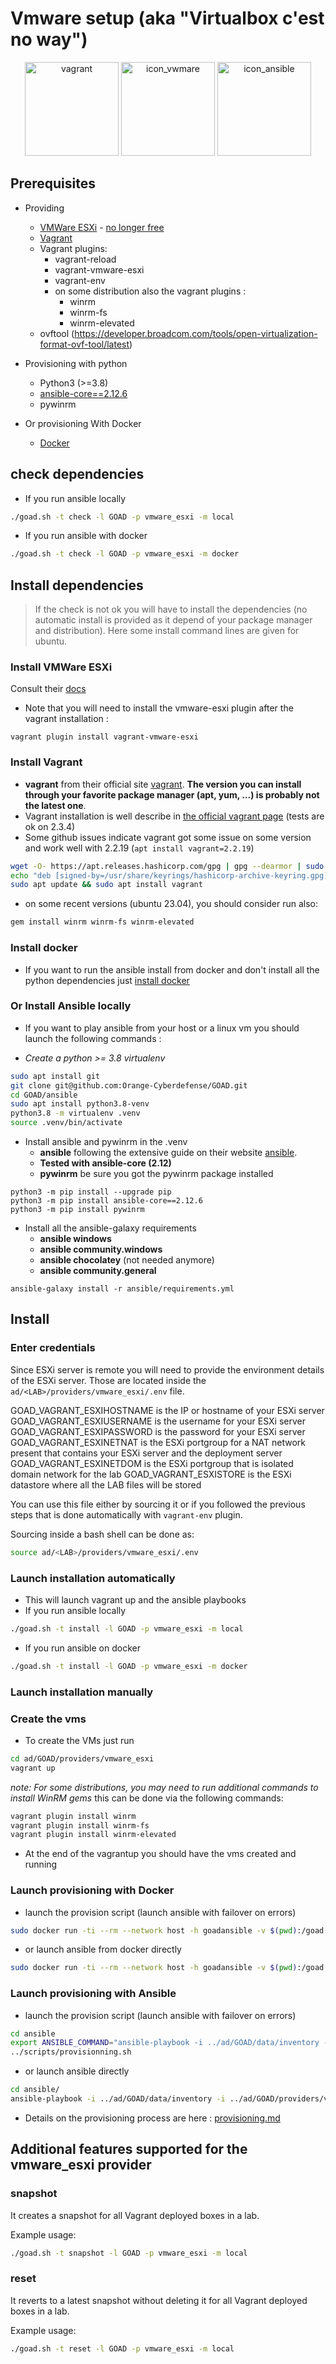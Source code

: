 # Vmware setup (aka "Virtualbox c'est no way")

<div align="center">
  <img alt="vagrant" width="150" height="150" src="./img/icon_vagrant.png">
  <img alt="icon_vwmare" width="150"  height="150" src="./img/icon_vwmare.png">
  <img alt="icon_ansible" width="150"  height="150" src="./img/icon_ansible.png">
</div>

## Prerequisites

- Providing
  - [VMWare ESXi](https://www.vmware.com/products/esxi-and-esx.html) - [no longer free](https://kb.vmware.com/s/article/2107518)
  - [Vagrant](https://developer.hashicorp.com/vagrant/docs)
  - Vagrant plugins:
    - vagrant-reload
    - vagrant-vmware-esxi
    - vagrant-env
    - on some distribution also the vagrant plugins :
      - winrm
      - winrm-fs
      - winrm-elevated
  - ovftool (https://developer.broadcom.com/tools/open-virtualization-format-ovf-tool/latest)

- Provisioning with python
  - Python3 (>=3.8)
  - [ansible-core==2.12.6](https://docs.ansible.com/ansible/latest/index.html)
  - pywinrm

- Or provisioning With Docker
  - [Docker](https://www.docker.com/)


## check dependencies

- If you run ansible locally

```bash
./goad.sh -t check -l GOAD -p vmware_esxi -m local
```

- If you run ansible with docker

```bash
./goad.sh -t check -l GOAD -p vmware_esxi -m docker
```

## Install dependencies

> If the check is not ok you will have to install the dependencies (no automatic install is provided as it depend of your package manager and distribution). Here some install command lines are given for ubuntu.

### Install VMWare ESXi

Consult their [docs](https://docs.vmware.com/en/VMware-vSphere/8.0/vsphere-esxi-installation/GUID-93D0227B-E5ED-40B0-B8E2-71141A32EB00.html)

- Note that you will need to install the vmware-esxi plugin after the vagrant installation : 
```
vagrant plugin install vagrant-vmware-esxi
```

### Install Vagrant

- **vagrant** from their official site [vagrant](https://developer.hashicorp.com/vagrant/downloads). __The version you can install through your favorite package manager (apt, yum, ...) is probably not the latest one__.
- Vagrant installation is well describe in [the official vagrant page](https://developer.hashicorp.com/vagrant/downloads) (tests are ok on 2.3.4)
- Some github issues indicate vagrant got some issue on some version and work well with 2.2.19 (`apt install vagrant=2.2.19`)

```bash
wget -O- https://apt.releases.hashicorp.com/gpg | gpg --dearmor | sudo tee /usr/share/keyrings/hashicorp-archive-keyring.gpg
echo "deb [signed-by=/usr/share/keyrings/hashicorp-archive-keyring.gpg] https://apt.releases.hashicorp.com $(lsb_release -cs) main" | sudo tee /etc/apt/sources.list.d/hashicorp.list
sudo apt update && sudo apt install vagrant
```

- on some recent versions (ubuntu 23.04), you should consider run also:
```bash
gem install winrm winrm-fs winrm-elevated
```

### Install docker

- If you want to run the ansible install from docker and don't install all the python dependencies just [install docker](https://docs.docker.com/engine/install/)

### Or Install Ansible locally

- If you want to play ansible from your host or a linux vm you should launch the following commands :

- *Create a python >= 3.8 virtualenv*

```bash
sudo apt install git
git clone git@github.com:Orange-Cyberdefense/GOAD.git
cd GOAD/ansible
sudo apt install python3.8-venv
python3.8 -m virtualenv .venv
source .venv/bin/activate
```

- Install ansible and pywinrm in the .venv
  - **ansible** following the extensive guide on their website [ansible](https://docs.ansible.com/ansible/latest/installation_guide/intro_installation.html).
  - **Tested with ansible-core (2.12)**
  - **pywinrm** be sure you got the pywinrm package installed

```
python3 -m pip install --upgrade pip
python3 -m pip install ansible-core==2.12.6
python3 -m pip install pywinrm
```

- Install all the ansible-galaxy requirements
  - **ansible windows**
  - **ansible community.windows**
  - **ansible chocolatey** (not needed anymore)
  - **ansible community.general**
```
ansible-galaxy install -r ansible/requirements.yml
```

## Install

### Enter credentials

Since ESXi server is remote you will need to provide the environment details of the ESXi server. Those are located inside the `ad/<LAB>/providers/vmware_esxi/.env` file.

GOAD_VAGRANT_ESXIHOSTNAME is the IP or hostname of your ESXi server
GOAD_VAGRANT_ESXIUSERNAME is the username for your ESXi server
GOAD_VAGRANT_ESXIPASSWORD is the password for your ESXi server
GOAD_VAGRANT_ESXINETNAT is the ESXi portgroup for a NAT network present that contains your ESXi server and the deployment server
GOAD_VAGRANT_ESXINETDOM is the ESXi portgroup that is isolated domain network for the lab
GOAD_VAGRANT_ESXISTORE is the ESXi datastore where all the LAB files will be stored

You can use this file either by sourcing it or if you followed the previous steps that is done automatically with `vagrant-env` plugin.

Sourcing inside a bash shell can be done as:

```bash
source ad/<LAB>/providers/vmware_esxi/.env
```

### Launch installation automatically

- This will launch vagrant up and the ansible playbooks
- If you run ansible locally
```bash
./goad.sh -t install -l GOAD -p vmware_esxi -m local
```

- If you run ansible on docker
```bash
./goad.sh -t install -l GOAD -p vmware_esxi -m docker
```

### Launch installation manually

### Create the vms

- To create the VMs just run 

```bash
cd ad/GOAD/providers/vmware_esxi
vagrant up
```

*note: For some distributions, you may need to run additional commands to install WinRM gems* this can be done via the following commands:

```bash
vagrant plugin install winrm
vagrant plugin install winrm-fs
vagrant plugin install winrm-elevated
```

- At the end of the vagrantup you should have the vms created and running


### Launch provisioning with Docker

- launch the provision script (launch ansible with failover on errors)

```bash
sudo docker run -ti --rm --network host -h goadansible -v $(pwd):/goad -w /goad/ansible goadansible /bin/bash -c "ANSIBLE_COMMAND='ansible-playbook -i ../ad/GOAD/data/inventory -i ../ad/GOAD/providers/vmware_esxi/inventory' ../scripts/provisionning.sh"
```

- or launch ansible from docker directly

```bash
sudo docker run -ti --rm --network host -h goadansible -v $(pwd):/goad -w /goad/ansible goadansible ansible-playbook -i ../ad/GOAD/data/inventory -i ../ad/GOAD/providers/vmware_esxi/inventory main.yml
```

### Launch provisioning with Ansible

- launch the provision script (launch ansible with failover on errors)

```bash
cd ansible
export ANSIBLE_COMMAND="ansible-playbook -i ../ad/GOAD/data/inventory -i ../ad/GOAD/providers/vmware_esxi/inventory"
../scripts/provisionning.sh
```

- or launch ansible directly

```bash
cd ansible/
ansible-playbook -i ../ad/GOAD/data/inventory -i ../ad/GOAD/providers/vmware_esxi/inventory main.yml
```


- Details on the provisioning process are here : [provisioning.md](./provisioning.md)

## Additional features supported for the vmware_esxi provider

### snapshot

It creates a snapshot for all Vagrant deployed boxes in a lab.

Example usage:

```bash
./goad.sh -t snapshot -l GOAD -p vmware_esxi -m local
```

### reset

It reverts to a latest snapshot without deleting it for all Vagrant deployed boxes in a lab.

Example usage:

```bash
./goad.sh -t reset -l GOAD -p vmware_esxi -m local
```